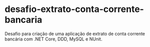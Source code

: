 # desafio-extrato-conta-corrente-bancaria
Desafio para criação de uma aplicação de extrato de conta corrente bancária com .NET Core, DDD, MySQL e NUnit.
